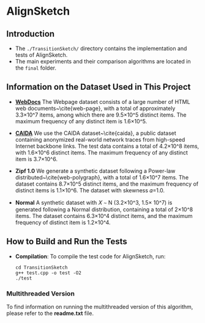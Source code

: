 # AlignSketch

## Introduction
- The `./TransitionSketch/` directory contains the implementation and tests of AlignSketch.
- The main experiments and their comparison algorithms are located in the `final` folder.

## Information on the Dataset Used in This Project

- **[WebDocs](http://fimi.uantwerpen.be/data/)**
The Webpage dataset consists of a large number of HTML web documents~\cite{web-page}, with a total of approximately 3.3×10^7 items, among which there are 9.5×10^5 distinct items. The maximum frequency of any distinct item is 1.6×10^5.
    
- **[CAIDA](https://www.caida.org/catalog/datasets/passive_dataset/)**
We use the CAIDA dataset~\cite{caida}, a public dataset containing anonymized real-world network traces from high-speed Internet backbone links. The test data contains a total of 4.2×10^8 items, with 1.6×10^6 distinct items. The maximum frequency of any distinct item is 3.7×10^6.

- **Zipf 1.0**
We generate a synthetic dataset following a Power-law distributed~\cite{web-polygraph}, with a total of 1.6×10^7 items. The dataset contains 8.7×10^5 distinct items, and the maximum frequency of distinct items is 1.1×10^6. The dataset with skewness 𝛼=1.0.

- **Normal**
 A synthetic dataset with 𝑋 ∼ N (3.2×10^3, 1.5× 10^7) is generated following a Normal distribution, containing a total of 2×10^8 items. The dataset contains 6.3×10^4 distinct items, and the maximum frequency of distinct item is 1.2×10^4. 


## How to Build and Run the Tests

- **Compilation**: To compile the test code for AlignSketch, run:

  ```shell
  cd TransitionSketch
  g++ test.cpp -o test -O2
  ./test
  ```

### Multithreaded Version
To find information on running the multithreaded version of this algorithm, please refer to the **readme.txt** file.



